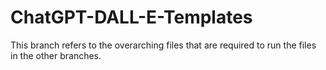 # ChatGPT-DALL-E-Templates

This branch refers to the overarching files that are required to run the files in the other branches.
